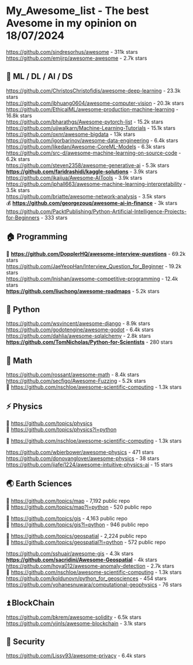 # My_Awesome_list - The best Avesome in my opinion on 18/07/2024                   
https://github.com/sindresorhus/awesome - 311k stars
https://github.com/emijrp/awesome-awesome -  2.7k stars                  



## 🚗 ML / DL / AI / DS                    
https://github.com/ChristosChristofidis/awesome-deep-learning -  23.3k stars                    
https://github.com/jbhuang0604/awesome-computer-vision  - 20.3k stars     
https://github.com/EthicalML/awesome-production-machine-learning -  16.8k stars             
https://github.com/bharathgs/Awesome-pytorch-list - 15.2k stars                 
https://github.com/ujjwalkarn/Machine-Learning-Tutorials - 15.1k stars                     
https://github.com/oxnr/awesome-bigdata - 13k stars                    
https://github.com/igorbarinov/awesome-data-engineering - 6.4k stars           
https://github.com/likedan/Awesome-CoreML-Models - 6.3k stars                
https://github.com/src-d/awesome-machine-learning-on-source-code -  6.2k stars     
https://github.com/steven2358/awesome-generative-ai -  5.3k stars     
**https://github.com/faridrashidi/kaggle-solutions** - 3.9k stars                   
https://github.com/ikaijua/Awesome-AITools - 3.9k stars                   
https://github.com/jphall663/awesome-machine-learning-interpretability -  3.5k stars            
https://github.com/briatte/awesome-network-analysis - 3.5k stars                   
💰 **https://github.com/georgezouq/awesome-ai-in-finance** -  3k stars                       
https://github.com/PacktPublishing/Python-Artificial-Intelligence-Projects-for-Beginners -  333 stars              

## 🏠 Programming 
📍 **https://github.com/DopplerHQ/awesome-interview-questions** - 69.2k stars                  
https://github.com/JaeYeopHan/Interview_Question_for_Beginner - 19.2k stars   
https://github.com/lnishan/awesome-competitive-programming -  12.4k stars                
**https://github.com/liuchong/awesome-roadmaps** - 5.2k stars


## 🐍 Python            
https://github.com/wsvincent/awesome-django - 8.9k stars                    
https://github.com/godotengine/awesome-godot - 6.4k stars                  
https://github.com/dahlia/awesome-sqlalchemy -  2.8k stars                                                              
**https://github.com/TomNicholas/Python-for-Scientists** - 280 stars                     

## 📝 Math 
https://github.com/rossant/awesome-math - 8.4k stars           
https://github.com/secfigo/Awesome-Fuzzing - 5.2k stars             
🚩 https://github.com/nschloe/awesome-scientific-computing - 1.3k stars                  

## ⚡ Physics
💜 https://github.com/topics/physics                     
💜 https://github.com/topics/physics?l=python                     

🚩 https://github.com/nschloe/awesome-scientific-computing - 1.3k stars                  

https://github.com/wbierbower/awesome-physics -  471 stars                   
https://github.com/donovanglover/awesome-physics -  38 stars       
https://github.com/jiafei1224/awesome-intuitive-physics-ai - 15 stars                



## 🌏 Earth Sciences                 
💜 https://github.com/topics/map - 7,192 public repo              
💜 https://github.com/topics/map?l=python - 520 public repo                

💜 https://github.com/topics/gis - 4,163 public repo                 
💜 https://github.com/topics/gis?l=python -  946 public repo                 

💜 https://github.com/topics/geospatial - 2,224 public repo                                       
💜 https://github.com/topics/geospatial?l=python - 572 public repo                                      


https://github.com/sshuair/awesome-gis -  4.3k stars                                 
**https://github.com/sacridini/Awesome-Geospatial** - 4k stars                                            
https://github.com/hoya012/awesome-anomaly-detection - 2.7k stars                                  
🚩 https://github.com/nschloe/awesome-scientific-computing - 1.3k stars                               
https://github.com/koldunovn/python_for_geosciences -  454 stars                               
https://github.com/yohanesnuwara/computational-geophysics -  76 stars                                           

## ⏫ BlockChain
https://github.com/bkrem/awesome-solidity -  6.5k stars     
https://github.com/yjjnls/awesome-blockchain - 3.1k stars 

## 🗿 Security
https://github.com/Lissy93/awesome-privacy - 6.4k stars                      
